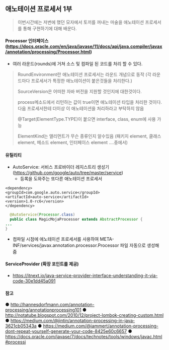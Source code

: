 
## 애노테이션 프로세서 1부
> 이번시간에는 저번에 했던 모자에서 토끼를 꺼내는 마술을 애노테이션 프로세서를 통해 구현하기에 대해 배운다.
#### Processor 인터페이스(https://docs.oracle.com/en/java/javase/11/docs/api/java.compiler/javax/annotation/processing/Processor.html)
+ 여러 라운드(rounds)에 거쳐 소스 및 컴파일 된 코드를 처리 할 수 있다.

> RoundEnvironment란 애노테이션 프로세서는 라운드 개념으로 동작 (각 라운드마다 프로세서가 특정한 애노테이션이 붙은것들을 처리한다.)
>
> SourceVersion은 어떠한 자바 버전을 지원할 것인지에 대한것이다.
>
> process메소드에서 리턴하는 값이 true이면 애노테이션 타입을 처리한 것이다. 다음 프로세서한테 더이상 이 애노테이션을 처리하라고 부탁하지 않음
>
> @Target(ElementType.TYPE)이 붙으면 interface, class, enum에 사용 가능
>
> ElementKind는 앨리먼트가 무슨 종류인지 알수있음 (패키지 element, 클래스 element, 메소드 element, 인터페이스 element ....중에서)

#### 유틸리티
+ AutoService: 서비스 프로바이더 레지스트리 생성기 (https://github.com/google/auto/tree/master/service)
  - 등록을 도와주는 또다른 애노테이션 프로세서
```
<dependency>
<groupId>com.google.auto.service</groupId>
<artifactId>auto-service</artifactId>
<version>1.0-rc6</version>
</dependency>
```

```java
  @AutoService(Processor.class)
  public class MagicMojaProcessor extends AbstractProcessor {
...
}
```

+ 컴파일 시점에 애노테이션 프로세서를 사용하여 META-INF/services/javax.annotation.processor.Processor 파일 자동으로 생성해 줌

#### ServiceProvider (확장 포인트를 제공)
+ https://itnext.io/java-service-provider-interface-understanding-it-via-code-30e1dd45a091


#### 참고
● http://hannesdorfmann.com/annotation-processing/annotationprocessing101
● http://notatube.blogspot.com/2010/12/project-lombok-creating-custom.html
● https://medium.com/@jintin/annotation-processing-in-java-3621cb05343a
● https://medium.com/@iammert/annotation-processing-dont-repeat-yourself-generate-your-code-8425e60c6657
● https://docs.oracle.com/javase/7/docs/technotes/tools/windows/javac.html#processi

